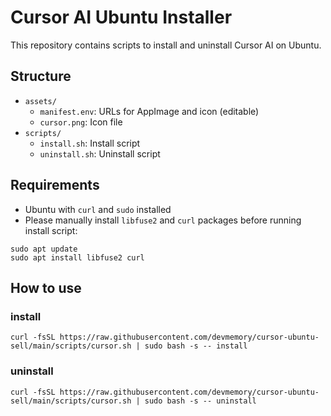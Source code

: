 # Cursor AI Ubuntu Installer
This repository contains scripts to install and uninstall Cursor AI on Ubuntu.

## Structure

- `assets/`
  - `manifest.env`: URLs for AppImage and icon (editable)
  - `cursor.png`: Icon file
- `scripts/`
  - `install.sh`: Install script
  - `uninstall.sh`: Uninstall script

## Requirements

- Ubuntu with `curl` and `sudo` installed
- Please manually install `libfuse2` and `curl` packages before running install script:
```
sudo apt update
sudo apt install libfuse2 curl
```

## How to use
### install
```
curl -fsSL https://raw.githubusercontent.com/devmemory/cursor-ubuntu-sell/main/scripts/cursor.sh | sudo bash -s -- install
```

### uninstall
```
curl -fsSL https://raw.githubusercontent.com/devmemory/cursor-ubuntu-sell/main/scripts/cursor.sh | sudo bash -s -- uninstall
```